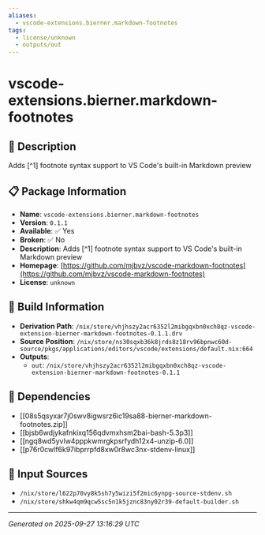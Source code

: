```yaml
---
aliases:
  - vscode-extensions.bierner.markdown-footnotes
tags:
  - license/unknown
  - outputs/out
---
```


# vscode-extensions.bierner.markdown-footnotes

## 📝 Description

Adds [^1] footnote syntax support to VS Code's built-in Markdown preview

## 📋 Package Information

- **Name**: `vscode-extensions.bierner.markdown-footnotes`
- **Version**: `0.1.1`
- **Available**: ✅ Yes
- **Broken**: ✅ No
- **Description**: Adds [^1] footnote syntax support to VS Code's built-in Markdown preview
- **Homepage**: [https://github.com/mjbvz/vscode-markdown-footnotes](https://github.com/mjbvz/vscode-markdown-footnotes)
- **License**: `unknown`

## 🔧 Build Information

- **Derivation Path**: `/nix/store/vhjhszy2acr6352l2mibgqxbn0xch8qz-vscode-extension-bierner-markdown-footnotes-0.1.1.drv`
- **Source Position**: `/nix/store/ns30sqxb36k8jrds8z18rv96bpnwc60d-source/pkgs/applications/editors/vscode/extensions/default.nix:664`
- **Outputs**:
  - `out`:  `/nix/store/vhjhszy2acr6352l2mibgqxbn0xch8qz-vscode-extension-bierner-markdown-footnotes-0.1.1`

## 🔗 Dependencies

- [[08s5qsyxar7j0swv8igwsrz6ic19sa88-bierner-markdown-footnotes.zip]]
- [[bjsb6wdjykafnkixq156qdvmxhsm2bai-bash-5.3p3]]
- [[ngq8wd5yvlw4pppkwmrgkpsrfydh12x4-unzip-6.0]]
- [[p76r0cwlf6k97ibprrpfd8xw0r8wc3nx-stdenv-linux]]

## 📁 Input Sources

- `/nix/store/l622p70vy8k5sh7y5wizi5f2mic6ynpg-source-stdenv.sh`
- `/nix/store/shkw4qm9qcw5sc5n1k5jznc83ny02r39-default-builder.sh`

---
*Generated on 2025-09-27 13:16:29 UTC*
